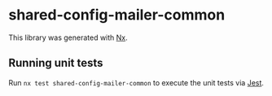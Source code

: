 # shared-config-mailer-common

This library was generated with [Nx](https://nx.dev).

## Running unit tests

Run `nx test shared-config-mailer-common` to execute the unit tests via [Jest](https://jestjs.io).
